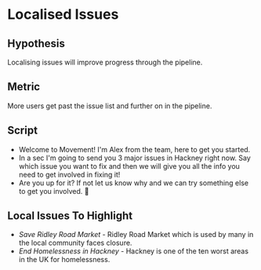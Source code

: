 # Localised Issues

## Hypothesis

Localising issues will improve progress through the pipeline.

## Metric

More users get past the issue list and further on in the pipeline.

## Script
- Welcome to Movement! I'm Alex from the team, here to get you started.
- In a sec I'm going to send you 3 major issues in Hackney right now. Say which issue you want to fix and then we will give you all the info you need to get involved in fixing it!
- Are you up for it? If not let us know why and we can try something else to get you involved. 🙂

## Local Issues To Highlight
- *Save Ridley Road Market* - Ridley Road Market which is used by many in the local community faces closure.
- *End Homelessness in Hackney* - Hackney is one of the ten worst areas in the UK for homelessness.
